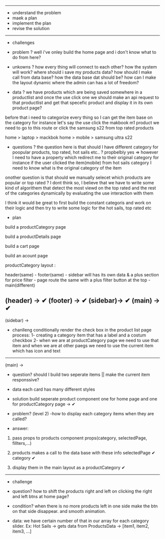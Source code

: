 ------------------------------------------
- understand the problem
- maek a plan
- implement the plan
- revise the solution
------------------------------------------

* challenges


* problem ? 
well i've onley build the home page and i don't know what to do from here?

* unkowns ? 
how every thing will connect to each other? 
how the system will work? 
where should i save my products data?
how should I make call from data base? 
how the data base dat should be?
how can I make the layout dynamic where the admin can has a lot of freedom?

* data ?
we have products which are being saved somewhere in a productlist and once the use click one we should make an api request to that productlist and get that specefic product and display it in its own product page?

before that i need to categorize every thing so I can get the item base on the category
for instance let's say the use click the makbook m1 product we need to go to this route
or click the samsung s22 from top rated products

home > laptop > mackbok
home > mobile > samsung ultra s22

* questions ?
the question here is that should I have different category for poopular products, top rated, hot sails etc.. ?
propbelbly yes => however I need to have a property which redirect me to their original category for instance if the user clicked the item(mobile) from hot sails category I need to know what is the original category of the item 
 
onother question is that should we manually selecet which products are popular or top rated ?
I dont think so, I believe that we have to write some kind of algorithem that detect the most viewd on the top rated and the rest of the categories dynamically by evaluating the use interaction with them


I think it would be great to first build the constant categoris and work on their logic and then try to write some logic for the hot sails, top rated etc

* plan

build a productCategory page
 
build a productDetails page

build a cart page

build an acount page


productCategory layout :

header(same) - footer(same) - sidebar will has its own data & a plus section for price filter - page route the same with a plus filter button at the top - main(different)

(header) -> ✔
(footer) -> ✔
(sidebar)-> ✔
(main)   -> ✔
---------------------------------------------
(sidebar) ->
* chanlleng conditionally render the check box in the product list page 
process:
1- creating a category item that has a label and a costum checkbox
2- when we are at productCategory page we need to use that item and when we are at other paegs we need to use the current item which has icon and text
---------------------------------------------
(main) ->
* question?
should I build two seperate items || make the current item responssive?
* data
each card has many different styles
* solution 
build seperate product component one for home page and one for productCategory page -> ✔

* problem? (level 2)
-how to display each category items when they are called?
* answer:
1. pass props to products component props(category, selectedPage, fillters,...)

2. products makes a call to the data base with these info
selectedPage ✔
category ✔

3. display them in the main layout as a productCategory ✔
---------------------------------------------------

* challenge

* question?
how to shift the products right and left on clicking the right and left btns at home page?

* condition? 
when there is no more products left in one side make the btn on that side disappear. and smooth animation.

* data:
we have certain number of that in our array for each category slider.
Ex: Hot Sails -> gets data from ProductsData -> [item1, item2, item3, ...]





